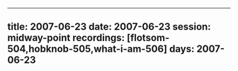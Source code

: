 
---
title: 2007-06-23
date:  2007-06-23
session: midway-point
recordings: [flotsom-504,hobknob-505,what-i-am-506]
days: 2007-06-23
---
